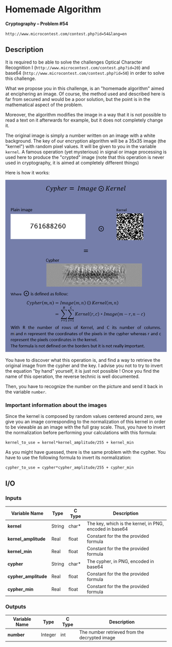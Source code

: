 # Homemade Algorithm

**Cryptography – Problem #54**

`http://www.microcontest.com/contest.php?id=54&lang=en`


## Description

It is required to be able to solve the challenges Optical Character
Recognition I (`http://www.microcontest.com/contest.php?id=20`) and base64
(`http://www.microcontest.com/contest.php?id=50`) in order to solve this
challenge.

What we propose you in this challenge, is an "homemade algorithm" aimed at
enciphering an image. Of course, the method used and described here is far from
secured and would be a poor solution, but the point is in the mathematical
aspect of the problem.

Moreover, the algorithm modifies the image in a way that it is not possible to
read a text on it afterwards for example, but it does not completely change it.

The original image is simply a number written on an image with a white
background. The key of our encryption algorithm will be a 35x35 image (the
"kernel") with random pixel values. It will be given to you in the variable
`kernel`. A famous operation (yet mysterious) in signal or image processing is
used here to produce the "crypted" image (note that this operation is never used
in cryptography, it is aimed at completely different things)

Here is how it works:

<img src="./extra/00.png" alt="Image 0">

You have to discover what this operation is, and find a way to retrieve the
original image from the cypher and the key. I advise you not to try to invert
the equation "by hand" yourself, it is just not possible ! Once you find the
name of this operation, the reverse technic is well documented.

Then, you have to recognize the number on the picture and send it back in the
variable `number`.

### Important information about the images

Since the kernel is composed by random values centered around zero, we give you
an image corresponding to the normalization of this kernel in order to be
viewable as an image with the full gray scale. Thus, you have to invert the
normalization before performing your calculations with this formula:

```text
kernel_to_use = kernel*kernel_amplitude/255 + kernel_min
```

As you might have guessed, there is the same problem with the cypher. You have
to use the following formula to invert its normalization:

```text
cypher_to_use = cypher*cypher_amplitude/255 + cypher_min
```


## I/O

### Inputs

| Variable Name        | Type   | C Type | Description                                             |
| -------------------- | ------ | ------ | ------------------------------------------------------- |
| **kernel**           | String | char*  | The key, which is the kernel, in PNG, encoded in base64 |
| **kernel_amplitude** | Real   | float  | Constant for the the provided formula                   |
| **kernel_min**       | Real   | float  | Constant for the the provided formula                   |
| **cypher**           | String | char*  | The cypher, in PNG, encoded in base64                   |
| **cypher_amplitude** | Real   | float  | Constant for the the provided formula                   |
| **cypher_min**       | Real   | float  | Constant for the the provided formula                   |

### Outputs

| Variable Name | Type    | C Type | Description                                   |
| ------------- | ------- | ------ | --------------------------------------------- |
| **number**    | Integer | int    | The number retrieved from the decrypted image |
